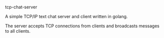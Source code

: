 tcp-chat-server

A simple TCP/IP text chat server and client written in golang.

The server accepts TCP connections from clients and broadcasts 
messages to all clients.
